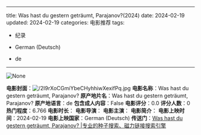 
---
title: Was hast du gestern geträumt, Parajanov?(2024)
date: 2024-02-19
updated: 2024-02-19
categories: 电影推荐
tags:

- 纪录

- German (Deutsch)
- de
---

<img src="https://image.tmdb.org/t/p/originalNone" alt="None" title="None">

**电影封面**：<img src="https://image.tmdb.org/t/p/w200/2I9rXoCGmiYbeCHyhhiwXexifPq.jpg" alt="/2I9rXoCGmiYbeCHyhhiwXexifPq.jpg" title="/2I9rXoCGmiYbeCHyhhiwXexifPq.jpg">
**电影名称**：Was hast du gestern geträumt, Parajanov?
**原产地片名**：Was hast du gestern geträumt, Parajanov?
**原产地语言**：de
**包含成人内容**：False
**电影评分**：0.0
**评分人数**：0
**热门程度**：6.766
**电影时长**：
**电影导演**：
**电影主演**：
**电影简介**：
**电影上映时间**：2024-02-19
**电影上映国家**：German (Deutsch)
**传送门**：[Was hast du gestern geträumt, Parajanov? |专业的种子搜索、磁力链接搜索引擎](https://movie.amd794.com:2083/?search=Was%20hast%20du%20gestern%20getr%C3%A4umt%2C%20Parajanov%3F&ordering=&mode=match_phrase&page_size=10&page=1)

